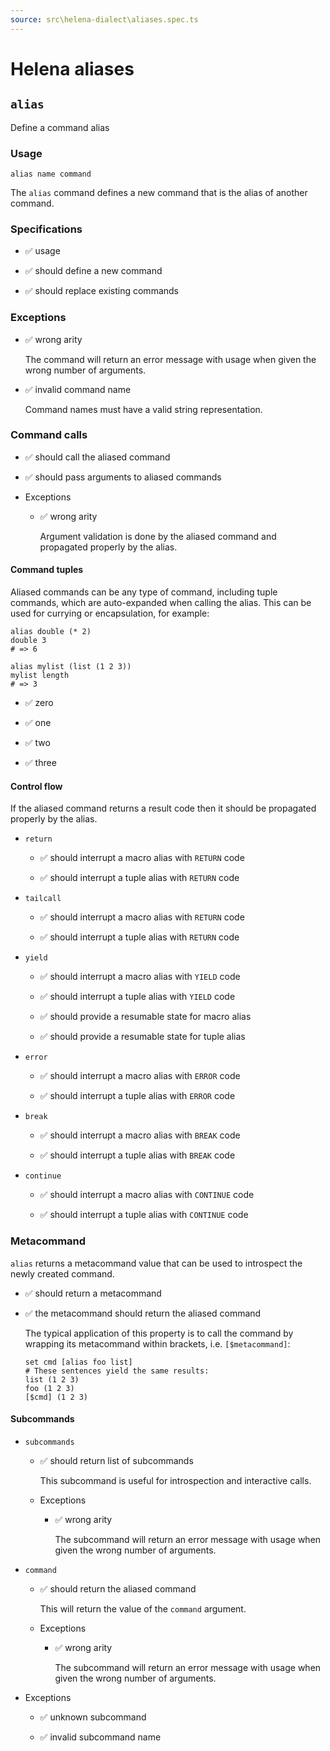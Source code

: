 ```yaml
---
source: src\helena-dialect\aliases.spec.ts
---
```

# Helena aliases

## `alias`

Define a command alias

### Usage

```lna
alias name command
```

The `alias` command defines a new command that is the alias of another
command.

### Specifications

- ✅ usage

- ✅ should define a new command

- ✅ should replace existing commands

### Exceptions

- ✅ wrong arity

  The command will return an error message with usage when given the
  wrong number of arguments.

- ✅ invalid command name

  Command names must have a valid string representation.

### Command calls

- ✅ should call the aliased command

- ✅ should pass arguments to aliased commands

- Exceptions

  - ✅ wrong arity

    Argument validation is done by the aliased command and
    propagated properly by the alias.

#### Command tuples

Aliased commands can be any type of command, including tuple
commands, which are auto-expanded when calling the alias. This can
be used for currying or encapsulation, for example:

```lna
alias double (* 2)
double 3
# => 6

alias mylist (list (1 2 3))
mylist length
# => 3
```

- ✅ zero

- ✅ one

- ✅ two

- ✅ three

#### Control flow

If the aliased command returns a result code then it should be
propagated properly by the alias.

- `return`

  - ✅ should interrupt a macro alias with `RETURN` code

  - ✅ should interrupt a tuple alias with `RETURN` code

- `tailcall`

  - ✅ should interrupt a macro alias with `RETURN` code

  - ✅ should interrupt a tuple alias with `RETURN` code

- `yield`

  - ✅ should interrupt a macro alias with `YIELD` code

  - ✅ should interrupt a tuple alias with `YIELD` code

  - ✅ should provide a resumable state for macro alias

  - ✅ should provide a resumable state for tuple alias

- `error`

  - ✅ should interrupt a macro alias with `ERROR` code

  - ✅ should interrupt a tuple alias with `ERROR` code

- `break`

  - ✅ should interrupt a macro alias with `BREAK` code

  - ✅ should interrupt a tuple alias with `BREAK` code

- `continue`

  - ✅ should interrupt a macro alias with `CONTINUE` code

  - ✅ should interrupt a tuple alias with `CONTINUE` code

### Metacommand

`alias` returns a metacommand value that can be used to introspect
the newly created command.

- ✅ should return a metacommand

- ✅ the metacommand should return the aliased command

  The typical application of this property is to call the command by
  wrapping its metacommand within brackets, i.e. `[$metacommand]`:
  
  ```lna
  set cmd [alias foo list]
  # These sentences yield the same results:
  list (1 2 3)
  foo (1 2 3)
  [$cmd] (1 2 3)
  ```

#### Subcommands

- `subcommands`

  - ✅ should return list of subcommands

    This subcommand is useful for introspection and interactive
    calls.

  - Exceptions

    - ✅ wrong arity

      The subcommand will return an error message with usage when
      given the wrong number of arguments.

- `command`

  - ✅ should return the aliased command

    This will return the value of the `command` argument.

  - Exceptions

    - ✅ wrong arity

      The subcommand will return an error message with usage when
      given the wrong number of arguments.

- Exceptions

  - ✅ unknown subcommand

  - ✅ invalid subcommand name

